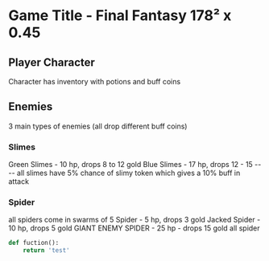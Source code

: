 # Game Title - Final Fantasy 178² x 0.45
## Player Character
Character has inventory with potions and buff coins
## Enemies
3 main types of enemies (all drop different buff coins)
### Slimes
Green Slimes - 10 hp, drops 8 to 12 gold
Blue Slimes - 17 hp,  drops 12 - 15
---- all slimes have 5% chance of slimy token which gives a 10% buff in attack
### Spider
all spiders come in swarms of 5
Spider - 5 hp, drops 3 gold
Jacked Spider - 10 hp, drops 5 gold
GIANT ENEMY SPIDER - 25 hp - drops 15 gold
all spider


```python
def fuction():
    return 'test'
```
